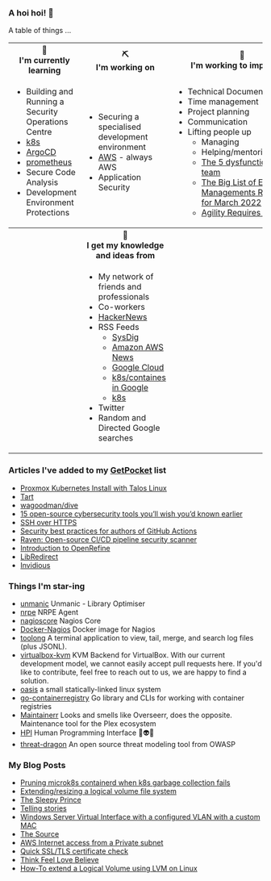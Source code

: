 ### A hoi hoi! 👋

A table of things ...

<table>
    <tr>
        <th>🌱<br/>I'm currently learning</th>
        <th>⛏<br/> I'm working on</th>
        <th>🚧<br/>I'm working to improve on</th>
    </tr>
    <tr>
        <td>
            <ul>
                <li>Building and Running a Security Operations Centre</li>
                <li><a href="https://kubernetes.io/">k8s</a></li>
                <li><a href="https://argoproj.github.io/">ArgoCD</a></li>
                <li><a href="https://prometheus.io/">prometheus</a></li>
                <li>Secure Code Analysis</li>
                <li>Development Environment Protections</li>
            </ul>
        </td>
        <td>
            <ul>
                <li>Securing a specialised development environment</li>
                <li><a href="https://aws.amazon.com/">AWS</a> - always AWS</li>
                <li>Application Security</li>
            </ul>
        </td>
        <td>
            <ul>
                <li>Technical Documentation</li>
                <li>Time management</li>
                <li>Project planning</li>
                <li>Communication</li>
                <li>Lifting people up
                    <ul>
                      <li>Managing</li>
                      <li>Helping/mentoring/coaching</li>
                      <li><a href="https://valid.com/5-dysfunctions-of-a-team/">The 5 dysfunctions of a team</a></li>
                      <li><a href="https://practicallyleading.dev/the-big-list-of-engineering-management-resources-march-2022">The Big List of Engineering Managements Resources - for March 2022</a></li>
                      <li><a href="https://www.industriallogic.com/blog/agility-requires-balance/">Agility Requires Balance</a></li>
                    </ul>
                </li>
            </ul>
        </td>
    </tr>
    <tr>
        <th>&nbsp;</th>
        <th>🏫<br/>I get my knowledge and ideas from</th>
        <th>&nbsp;</th>
    </tr>
    <tr>
        <td>&nbsp;</td>
        <td>
            <ul>
                <li>My network of friends and professionals</li>
                <li>Co-workers</li>
                <li><a href="https://news.ycombinator.com/">HackerNews</a></li>
                <li>RSS Feeds
                    <ul>
                        <li><a href="http://fetchrss.com/rss/5b4e9e358a93f8cc058b4567960404014.xml">SysDig</a></li>
                        <li><a href="https://aws.amazon.com/new/feed/">Amazon AWS News</a></li>
                        <li><a href="https://cloudblog.withgoogle.com/rss/">Google Cloud</a></li>
                        <li><a href="https://cloudblog.withgoogle.com/products/containers-kubernetes/rss/">k8s/containes in Google</a></li>
                        <li><a href="https://kubernetes.io/feed.xml">k8s</a></li>
                    </ul>
                </li>
                <li>Twitter</li>
                <li>Random and Directed Google searches</li>
            </ul>
        </td>
        <td>&nbsp;</td>
    </tr>
</table>

### Articles I've added to my [GetPocket](https://getpocket.com/) list

* [Proxmox Kubernetes Install with Talos Linux](https://www.virtualizationhowto.com/2024/01/proxmox-kubernetes-install-with-talos-linux/)
* [Tart](https://tart.run/)
* [wagoodman/dive](https://github.com/wagoodman/dive)
* [15 open-source cybersecurity tools you’ll wish you’d known earlier](https://www.helpnetsecurity.com/2024/01/04/open-source-cybersecurity-tools/)
* [SSH over HTTPS](https://trofi.github.io/posts/295-ssh-over-https.html)
* [Security best practices for authors of GitHub Actions](https://github.blog/2023-11-16-security-best-practices-for-authors-of-github-actions/)
* [Raven: Open-source CI/CD pipeline security scanner](https://www.helpnetsecurity.com/2023/10/27/raven-open-source-security-scanner/)
* [Introduction to OpenRefine](https://openrefine.org/)
* [LibRedirect](https://libredirect.github.io/)
* [Invidious](https://invidious.io/)

### Things I'm star-ing

* [unmanic](https://github.com/Unmanic/unmanic)
  Unmanic - Library Optimiser
* [nrpe](https://github.com/NagiosEnterprises/nrpe)
  NRPE Agent
* [nagioscore](https://github.com/NagiosEnterprises/nagioscore)
  Nagios Core
* [Docker-Nagios](https://github.com/JasonRivers/Docker-Nagios)
  Docker image for Nagios
* [toolong](https://github.com/Textualize/toolong)
  A terminal application to view, tail, merge, and search log files (plus JSONL).
* [virtualbox-kvm](https://github.com/cyberus-technology/virtualbox-kvm)
  KVM Backend for VirtualBox. With our current development model, we cannot easily accept pull requests here. If you'd like to contribute, feel free to reach out to us, we are happy to find a solution.
* [oasis](https://github.com/oasislinux/oasis)
  a small statically-linked linux system
* [go-containerregistry](https://github.com/google/go-containerregistry)
  Go library and CLIs for working with container registries
* [Maintainerr](https://github.com/jorenn92/Maintainerr)
  Looks and smells like Overseerr, does the opposite. Maintenance tool for the Plex ecosystem
* [HPI](https://github.com/karlicoss/HPI)
  Human Programming Interface 🧑👽🤖
* [threat-dragon](https://github.com/OWASP/threat-dragon)
  An open source threat modeling tool from OWASP

### My Blog Posts

* [Pruning microk8s containerd when k8s garbage collection fails](https://pgmac.net.au/technology/2023/12/26/microk8s-garbage-collection.html)
* [Extending/resizing a logical volume file system](https://pgmac.net.au/technology/2023/12/26/lvm-filesystem-extend.html)
* [The Sleepy Prince](https://pgmac.net.au/family/2023/09/24/the-sleepy-prince.html)
* [Telling stories](https://pgmac.net.au/family/2023/09/24/telling-stories.html)
* [Windows Server Virtual Interface with a configured VLAN with a custom MAC](https://pgmac.net.au/technology/2019/12/23/windows-vlan.html)
* [The Source](https://pgmac.net.au/technology/2019/02/25/the-source.html)
* [AWS Internet access from a Private subnet](https://pgmac.net.au/technology/2018/09/03/aws-internet-private-subnets.html)
* [Quick SSL/TLS certificate check](https://pgmac.net.au/technology/2018/04/09/ssl-tls-check.html)
* [Think Feel Love Believe](https://pgmac.net.au/family/2017/11/03/think-feel-love-believe.html)
* [How-To extend a Logical Volume using LVM on Linux](https://pgmac.net.au/technology/2017/11/02/lmv-extend.html)
